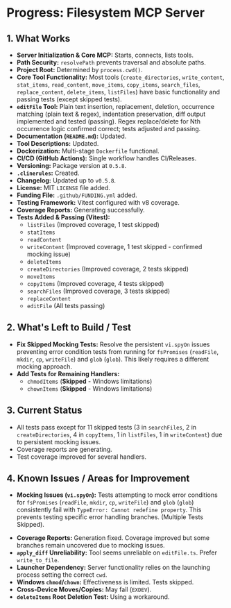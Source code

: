 <!-- Version: 4.14 | Last Updated: 2025-04-06 | Updated By: Roo -->
# Progress: Filesystem MCP Server

## 1. What Works

- **Server Initialization & Core MCP:** Starts, connects, lists tools.
- **Path Security:** `resolvePath` prevents traversal and absolute paths.
- **Project Root:** Determined by `process.cwd()`.
- **Core Tool Functionality:** Most tools (`create_directories`, `write_content`, `stat_items`, `read_content`, `move_items`, `copy_items`, `search_files`, `replace_content`, `delete_items`, `listFiles`) have basic functionality and passing tests (except skipped tests).
- **`editFile` Tool:** Plain text insertion, replacement, deletion, occurrence matching (plain text & regex), indentation preservation, diff output implemented and tested (passing). Regex replace/delete for Nth occurrence logic confirmed correct; tests adjusted and passing.
- **Documentation (`README.md`):** Updated.
- **Tool Descriptions:** Updated.
- **Dockerization:** Multi-stage `Dockerfile` functional.
- **CI/CD (GitHub Actions):** Single workflow handles CI/Releases.
- **Versioning:** Package version at `0.5.8`.
- **`.clinerules`:** Created.
- **Changelog:** Updated up to `v0.5.8`.
- **License:** MIT `LICENSE` file added.
- **Funding File:** `.github/FUNDING.yml` added.
- **Testing Framework:** Vitest configured with v8 coverage.
- **Coverage Reports:** Generating successfully.
- **Tests Added & Passing (Vitest):**
    - `listFiles` (Improved coverage, 1 test skipped)
    - `statItems`
    - `readContent`
    - `writeContent` (Improved coverage, 1 test skipped - confirmed mocking issue)
    - `deleteItems`
    - `createDirectories` (Improved coverage, 2 tests skipped)
    - `moveItems`
    - `copyItems` (Improved coverage, 4 tests skipped)
    - `searchFiles` (Improved coverage, 3 tests skipped)
    - `replaceContent`
    - `editFile` (All tests passing)

## 2. What's Left to Build / Test

- **Fix Skipped Mocking Tests:** Resolve the persistent `vi.spyOn` issues preventing error condition tests from running for `fsPromises` (`readFile`, `mkdir`, `cp`, `writeFile`) and `glob` (`glob`). This likely requires a different mocking approach.
- **Add Tests for Remaining Handlers:**
    - `chmodItems` (**Skipped** - Windows limitations)
    - `chownItems` (**Skipped** - Windows limitations)

## 3. Current Status

- All tests pass except for 11 skipped tests (3 in `searchFiles`, 2 in `createDirectories`, 4 in `copyItems`, 1 in `listFiles`, 1 in `writeContent`) due to persistent mocking issues.
- Coverage reports are generating.
- Test coverage improved for several handlers.

## 4. Known Issues / Areas for Improvement

- **Mocking Issues (`vi.spyOn`):** Tests attempting to mock error conditions for `fsPromises` (`readFile`, `mkdir`, `cp`, `writeFile`) and `glob` (`glob`) consistently fail with `TypeError: Cannot redefine property`. This prevents testing specific error handling branches. (Multiple Tests Skipped).
<!-- Removed duplicate line -->
- **Coverage Reports:** Generation fixed. Coverage improved but some branches remain uncovered due to mocking issues.
- **`apply_diff` Unreliability:** Tool seems unreliable on `editFile.ts`. Prefer `write_to_file`.
- **Launcher Dependency:** Server functionality relies on the launching process setting the correct `cwd`.
- **Windows `chmod`/`chown`:** Effectiveness is limited. Tests skipped.
- **Cross-Device Moves/Copies:** May fail (`EXDEV`).
- **`deleteItems` Root Deletion Test:** Using a workaround.
